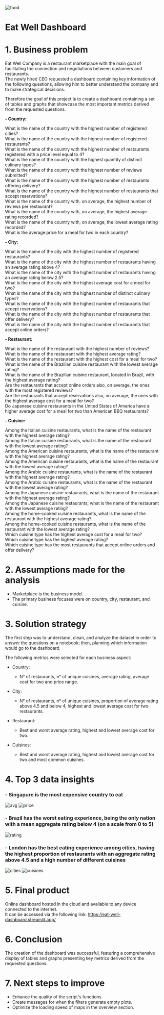 
![food](https://github.com/Eduardo-95-DS/Eat-Well-Dashboard/assets/95311171/6bec3243-e0d3-40ae-8a2a-f4a0f2f48610)

# **Eat Well Dashboard**

# **1. Business problem**

Eat Well Company is a restaurant marketplace with the main goal of facilitating the connection and negotiations between customers and restaurants.   
The newly hired CEO requested a dashboard containing key information of the following questions, allowing him to better understand the company and to make strategical decisions.  

Therefore the goal of this project is to create a dashboard containing a set of tables and graphs that showcase the most important metrics derived from the requested questions.    

**- Country:**

What is the name of the country with the highest number of registered cities?     
What is the name of the country with the highest number of registered restaurants?     
What is the name of the country with the highest number of restaurants registered with a price level equal to 4?     
What is the name of the country with the highest quantity of distinct culinary types?      
What is the name of the country with the highest number of reviews submitted?    
What is the name of the country with the highest number of restaurants offering delivery?    
What is the name of the country with the highest number of restaurants that accept reservations?      
What is the name of the country with, on average, the highest number of reviews per restaurant?     
What is the name of the country with, on average, the highest average rating recorded?     
What is the name of the country with, on average, the lowest average rating recorded?     
What is the average price for a meal for two in each country?    

**- City:**

What is the name of the city with the highest number of registered restaurants?    
What is the name of the city with the highest number of restaurants having an average rating above 4?    
What is the name of the city with the highest number of restaurants having an average rating below 2.5?    
What is the name of the city with the highest average cost for a meal for two?    
What is the name of the city with the highest number of distinct culinary types?     
What is the name of the city with the highest number of restaurants that accept reservations?         
What is the name of the city with the highest number of restaurants that offer delivery?        
What is the name of the city with the highest number of restaurants that accept online orders?            

**- Restaurant:**

What is the name of the restaurant with the highest number of reviews?    
What is the name of the restaurant with the highest average rating?     
What is the name of the restaurant with the highest cost for a meal for two?     
What is the name of the Brazilian cuisine restaurant with the lowest average rating?     
What is the name of the Brazilian cuisine restaurant, located in Brazil, with the highest average rating?     
Are the restaurants that accept online orders also, on average, the ones with the most registered reviews?     
Are the restaurants that accept reservations also, on average, the ones with the highest average cost for a meal for two?      
Do Japanese cuisine restaurants in the United States of America have a higher average cost for a meal for two than American BBQ restaurants?      

**- Cuisine:**

Among the Italian cuisine restaurants, what is the name of the restaurant with the highest average rating?           
Among the Italian cuisine restaurants, what is the name of the restaurant with the lowest average rating?           
Among the American cuisine restaurants, what is the name of the restaurant with the highest average rating?       
Among the American cuisine restaurants, what is the name of the restaurant with the lowest average rating?           
Among the Arabic cuisine restaurants, what is the name of the restaurant with the highest average rating?           
Among the Arabic cuisine restaurants, what is the name of the restaurant with the lowest average rating?         
Among the Japanese cuisine restaurants, what is the name of the restaurant with the highest average rating?        
Among the Japanese cuisine restaurants, what is the name of the restaurant with the lowest average rating?         
Among the home-cooked cuisine restaurants, what is the name of the restaurant with the highest average rating?   
Among the home-cooked cuisine restaurants, what is the name of the restaurant with the lowest average rating?    
Which cuisine type has the highest average cost for a meal for two?    
Which cuisine type has the highest average rating?    
Which cuisine type has the most restaurants that accept online orders and offer delivery?    

# **2. Assumptions made for the analysis** 

- Marketplace is the business model.    
- The primary business focuses were on country, city, restaurant, and cuisine.

# **3. Solution strategy**

The first step was to understand, clean, and analyze the dataset in order to answer the questions on a notebook; then, planning which information would go to the dashboard.     

The following metrics were selected for each business aspect:   
- Country:
  - N° of restaurants, n° of unique cuisines, average rating, average cost for two and price range.

- City:
  - N° of restaurants, n° of unique cuisines, proportion of average rating above 4.5 and below 4, highest and lowest average cost for two restaurants.
    
 - Restaurant:
   - Best and worst average rating, highest and lowest average cost for two.    

- Cuisines:
  - Best and worst average rating, highest and lowest average cost for two and most common cuisines.     

# **4. Top 3 data insights**

### **- Singapure is the most expensive country to eat** 
![avg](https://github.com/Eduardo-95-DS/Eat-Well-Dashboard/assets/95311171/244b827c-49b6-4ea0-a8db-5ac0f08ae8a5)
![price](https://github.com/Eduardo-95-DS/Eat-Well-Dashboard/assets/95311171/33107445-d432-4659-b418-64d054aae03a)

### **- Brazil has the worst eating experience, being the only nation with a mean aggregate rating below 4 (on a scale from 0 to 5)**     
![rating](https://github.com/Eduardo-95-DS/Eat-Well-Dashboard/assets/95311171/aae4c269-5058-43ac-b033-0c0eedad667e)

### **- London has the best eating experience among cities, having the highest proportion of restaurants with an aggregate rating above 4.5 and a high number of different cuisines**     
![cities](https://github.com/Eduardo-95-DS/Eat-Well-Dashboard/assets/95311171/2fd3db55-f176-4765-9856-81a3dbd182ce)
![cuisines](https://github.com/Eduardo-95-DS/Eat-Well-Dashboard/assets/95311171/dce93c51-40bf-4143-8e28-a10312998959)


# **5. Final product**
 
Online dashboard hosted in the cloud and available to any device connected to the internet.     
It can be accessed via the following link: https://eat-well-dashboard.streamlit.app/

# **6. Conclusion**

The creation of the dashboard was successful, featuring a comprehensive display of tables and graphs presenting key metrics derived from the requested questions.

# **7. Next steps to improve**

- Enhance the quality of the script's functions.
- Create messages for when the filters generate empty plots.   
- Optimize the loading speed of maps in the overview section.










